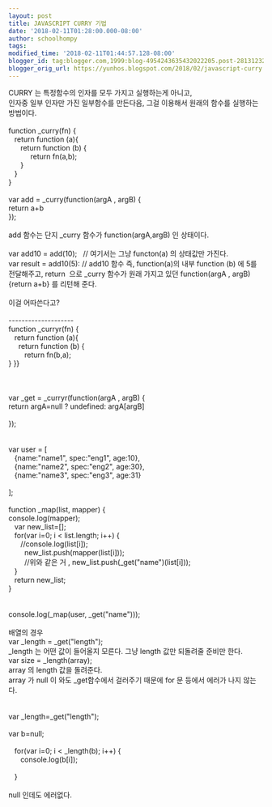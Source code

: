 ```yaml
---
layout: post
title: JAVASCRIPT CURRY 기법
date: '2018-02-11T01:28:00.000-08:00'
author: schoolhompy
tags: 
modified_time: '2018-02-11T01:44:57.128-08:00'
blogger_id: tag:blogger.com,1999:blog-4954243635432022205.post-2813123297982788773
blogger_orig_url: https://yunhos.blogspot.com/2018/02/javascript-curry.html
---
```


CURRY 는 특정함수의 인자를 모두 가지고 실행하는게 아니고,<br />인자중 일부 인자만 가진 일부함수를 만든다음, 그걸 이용해서 원래의 함수를 실행하는 방법이다.<br /><br />function _curry(fn) {<br />&nbsp; &nbsp;return function (a){<br />&nbsp; &nbsp; &nbsp; return function (b) {<br />&nbsp; &nbsp; &nbsp; &nbsp; &nbsp; &nbsp;return fn(a,b);<br />&nbsp; &nbsp; &nbsp; }<br />&nbsp; &nbsp;}<br />}<br /><br />var add = _curry(function(argA , argB) {<br />return a+b<br />});<br /><br />add 함수는 단지 _curry 함수가 function(argA,argB) 인 상태이다.<br /><br />var add10 = add(10);&nbsp; &nbsp;// 여기서는 그냥 functon(a) 의 상태값만 가진다.<br />var result = add10(5): // add10 함수 즉, function(a)의 내부 function (b) 에 5를 전달해주고, return&nbsp; 으로 _curry 함수가 원래 가지고 있던 function(argA , argB) {return a+b} 를 리턴해 준다.<br /><br />이걸 어따쓴다고?<br /><br />--------------------<br />function _curryr(fn) {<br />&nbsp; &nbsp;return function (a){<br />&nbsp; &nbsp; &nbsp;return function (b) {<br />&nbsp; &nbsp; &nbsp; &nbsp; return fn(b,a);<br />} }}<br /><br /><br /><br />var _get = _curryr(function(argA , argB) {<br />return argA=null ? undefined: argA[argB]<br /><br />});<br /><br /><br />var user = [<br />&nbsp; &nbsp;{name:"name1", spec:"eng1", age:10},<br />&nbsp; &nbsp;{name:"name2", spec:"eng2", age:30},<br />&nbsp; &nbsp;{name:"name3", spec:"eng3", age:31}<br /><br />];<br /><br />function _map(list, mapper) {<br />console.log(mapper);<br />&nbsp; &nbsp;var new_list=[];<br />&nbsp; &nbsp;for(var i=0; i &lt; list.length; i++) {<br />&nbsp; &nbsp; &nbsp; //console.log(list[i]);<br />&nbsp; &nbsp; &nbsp; &nbsp; new_list.push(mapper(list[i]));<br />&nbsp; &nbsp; &nbsp; &nbsp; //위와 같은 거 , new_list.push(_get("name")(list[i]));<br />&nbsp; &nbsp;}<br />&nbsp; &nbsp;return new_list;<br />}<br /><br /><br />console.log(_map(user, _get("name")));<br /><br />배열의 경우<br />var _length = _get("length");<br />_length 는 어떤 값이 들어올지 모른다. 그냥 length 값만 되돌려줄 준비만 한다.<br />var size = _length(array);<br />array 의 length 값을 돌려준다.<br />array 가 null 이 와도 _get함수에서 걸러주기 때문에 for 문 등에서 에러가 나지 않는다.<br /><br /><br />var _length=_get("length");<br /><br />var b=null;<br />&nbsp; &nbsp; &nbsp;<br />&nbsp; &nbsp;for(var i=0; i &lt; _length(b); i++) {<br />&nbsp; &nbsp; &nbsp; console.log(b[i]);<br />&nbsp; &nbsp; &nbsp; &nbsp;<br />&nbsp; &nbsp;}<br /><br />null 인데도 에러없다.<br /><br />
